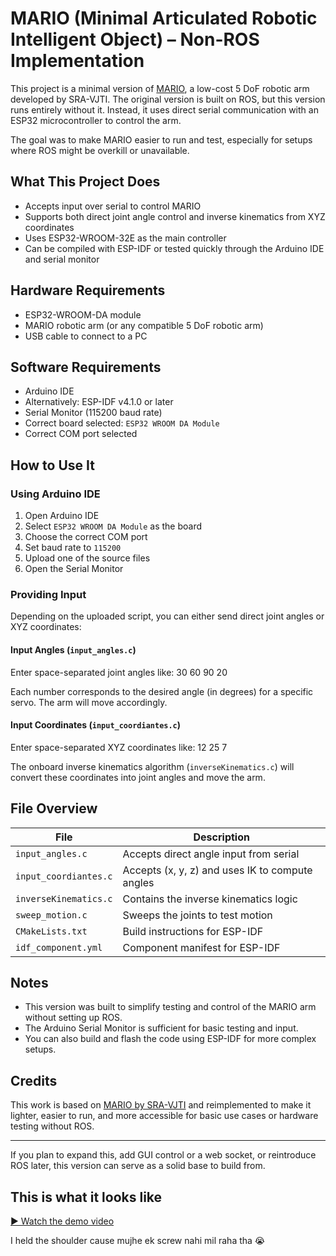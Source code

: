 # MARIO (Minimal Articulated Robotic Intelligent Object) – Non-ROS Implementation

This project is a minimal version of [MARIO](https://github.com/SRA-VJTI/MARIO), a low-cost 5 DoF robotic arm developed by SRA-VJTI. The original version is built on ROS, but this version runs entirely without it. Instead, it uses direct serial communication with an ESP32 microcontroller to control the arm.

The goal was to make MARIO easier to run and test, especially for setups where ROS might be overkill or unavailable.

## What This Project Does

- Accepts input over serial to control MARIO
- Supports both direct joint angle control and inverse kinematics from XYZ coordinates
- Uses ESP32-WROOM-32E as the main controller
- Can be compiled with ESP-IDF or tested quickly through the Arduino IDE and serial monitor

## Hardware Requirements

- ESP32-WROOM-DA module
- MARIO robotic arm (or any compatible 5 DoF robotic arm)
- USB cable to connect to a PC

## Software Requirements

- Arduino IDE
- Alternatively: ESP-IDF v4.1.0 or later
- Serial Monitor (115200 baud rate)
- Correct board selected: `ESP32 WROOM DA Module`
- Correct COM port selected

## How to Use It

### Using Arduino IDE

1. Open Arduino IDE
2. Select `ESP32 WROOM DA Module` as the board
3. Choose the correct COM port
4. Set baud rate to `115200`
5. Upload one of the source files
6. Open the Serial Monitor

### Providing Input

Depending on the uploaded script, you can either send direct joint angles or XYZ coordinates:

#### Input Angles (`input_angles.c`)

Enter space-separated joint angles like:
30 60 90 20

Each number corresponds to the desired angle (in degrees) for a specific servo. The arm will move accordingly.

#### Input Coordinates (`input_coordiantes.c`)

Enter space-separated XYZ coordinates like:
12 25 7


The onboard inverse kinematics algorithm (`inverseKinematics.c`) will convert these coordinates into joint angles and move the arm.

## File Overview

| File | Description |
|------|-------------|
| `input_angles.c` | Accepts direct angle input from serial |
| `input_coordiantes.c` | Accepts (x, y, z) and uses IK to compute angles |
| `inverseKinematics.c` | Contains the inverse kinematics logic |
| `sweep_motion.c` | Sweeps the joints to test motion |
| `CMakeLists.txt` | Build instructions for ESP-IDF |
| `idf_component.yml` | Component manifest for ESP-IDF |

## Notes

- This version was built to simplify testing and control of the MARIO arm without setting up ROS.
- The Arduino Serial Monitor is sufficient for basic testing and input.
- You can also build and flash the code using ESP-IDF for more complex setups.

## Credits

This work is based on [MARIO by SRA-VJTI](https://github.com/SRA-VJTI/MARIO) and reimplemented to make it lighter, easier to run, and more accessible for basic use cases or hardware testing without ROS.

---

If you plan to expand this, add GUI control or a web socket, or reintroduce ROS later, this version can serve as a solid base to build from.


## This is what it looks like
[▶️ Watch the demo video](assets/demo.mp4)

I held the shoulder cause mujhe ek screw nahi mil raha tha 😭